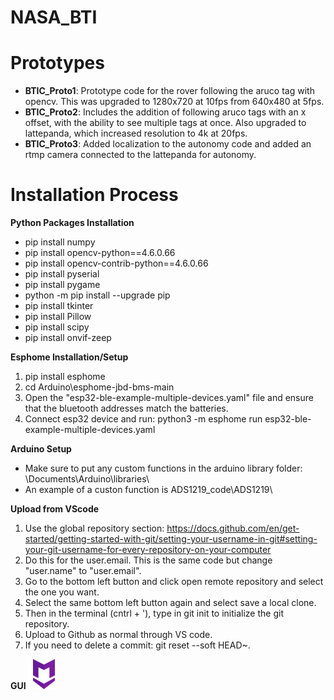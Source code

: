 # NASA_BTI

# Prototypes
*  **BTIC_Proto1**: Prototype code for the rover following the aruco tag with opencv. This was upgraded to 1280x720 at 10fps from 640x480 at 5fps.
*  **BTIC_Proto2**: Includes the addition of following aruco tags with an x offset, with the ability to see multiple tags at once. Also upgraded to lattepanda, which increased resolution to 4k at 20fps.
* **BTIC_Proto3**: Added localization to the autonomy code and added an rtmp camera connected to the lattepanda for autonomy.

# Installation Process
**Python Packages Installation**
* pip install numpy
* pip install opencv-python==4.6.0.66
* pip install opencv-contrib-python==4.6.0.66
* pip install pyserial
* pip install pygame
* python -m pip install --upgrade pip
* pip install tkinter
* pip install Pillow
* pip install scipy
* pip install onvif-zeep

**Esphome Installation/Setup**
1. pip install esphome
2. cd Arduino\esphome-jbd-bms-main
3. Open the "esp32-ble-example-multiple-devices.yaml" file and ensure that the bluetooth addresses match the batteries.
4. Connect esp32 device and run: python3 -m esphome run esp32-ble-example-multiple-devices.yaml

**Arduino Setup**
* Make sure to put any custom functions in the arduino library folder: \Documents\Arduino\libraries\
* An example of a custon function is ADS1219_code\ADS1219\

**Upload from VScode**
1. Use the global repository section: https://docs.github.com/en/get-started/getting-started-with-git/setting-your-username-in-git#setting-your-git-username-for-every-repository-on-your-computer
2. Do this for the user.email. This is the same code but change "user.name" to "user.email".
3. Go to the bottom left button and click open remote repository and select the one you want.
4. Select the same bottom left button again and select save a local clone.
5. Then in the terminal (cntrl + '), type in git init to initialize the git repository.
6. Upload to Github as normal through VS code.
7. If you need to delete a commit: git reset --soft HEAD~.

**GUI**
![alt text](https://github.com/adam-p/markdown-here/raw/master/src/common/images/icon48.png "Logo Title Text 1")